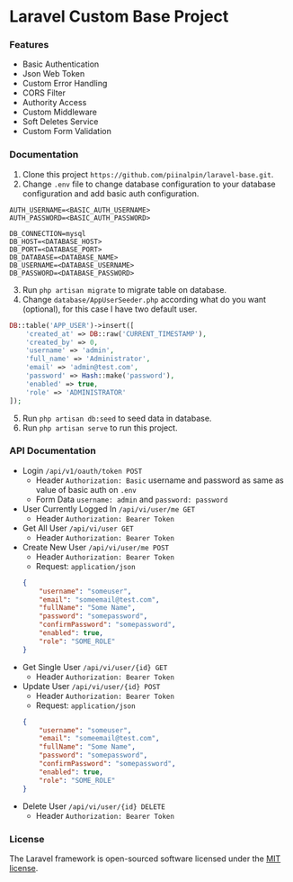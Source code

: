 # Laravel Custom Base Project


### Features

- Basic Authentication
- Json Web Token
- Custom Error Handling
- CORS Filter
- Authority Access
- Custom Middleware
- Soft Deletes Service
- Custom Form Validation

### Documentation
1. Clone this project `https://github.com/piinalpin/laravel-base.git`.
2. Change `.env` file to change database configuration to your database configuration and add basic auth configuration.
```
AUTH_USERNAME=<BASIC_AUTH_USERNAME>
AUTH_PASSWORD=<BASIC_AUTH_PASSWORD>

DB_CONNECTION=mysql
DB_HOST=<DATABASE_HOST>
DB_PORT=<DATABASE_PORT>
DB_DATABASE=<DATABASE_NAME>
DB_USERNAME=<DATABASE_USERNAME>
DB_PASSWORD=<DATABASE_PASSWORD>
```
3. Run `php artisan migrate` to migrate table on database.
4. Change `database/AppUserSeeder.php` according what do you want (optional), for this case I have two default user.
```php
DB::table('APP_USER')->insert([ 
	'created_at' => DB::raw('CURRENT_TIMESTAMP'),
	'created_by' => 0,
	'username' => 'admin',
    'full_name' => 'Administrator',
    'email' => 'admin@test.com',
    'password' => Hash::make('password'),
    'enabled' => true,
    'role' => 'ADMINISTRATOR'
]);
```
5. Run `php artisan db:seed` to seed data in database.
6. Run `php artisan serve` to run this project.

### API Documentation
- Login `/api/v1/oauth/token POST`
	- Header `Authorization: Basic` username and password as same as value of basic auth on `.env`
	- Form Data `username: admin` and `password: password`
- User Currently Logged In `/api/vi/user/me GET`
	- Header `Authorization: Bearer Token`
- Get All User `/api/vi/user GET`
	- Header `Authorization: Bearer Token`
- Create New User `/api/vi/user/me POST`
	- Header `Authorization: Bearer Token`
	- Request: `application/json`
	```json
	{
		"username": "someuser",
		"email": "someemail@test.com",
		"fullName": "Some Name",
		"password": "somepassword",
		"confirmPassword": "somepassword",
		"enabled": true,
		"role": "SOME_ROLE"
	}
	```
- Get Single User `/api/vi/user/{id} GET`
	- Header `Authorization: Bearer Token`
- Update User `/api/vi/user/{id} POST`
	- Header `Authorization: Bearer Token`
	- Request: `application/json`
	```json
	{
		"username": "someuser",
		"email": "someemail@test.com",
		"fullName": "Some Name",
		"password": "somepassword",
		"confirmPassword": "somepassword",
		"enabled": true,
		"role": "SOME_ROLE"
	}
	```
- Delete User `/api/vi/user/{id} DELETE`
	- Header `Authorization: Bearer Token`

### License

The Laravel framework is open-sourced software licensed under the [MIT license](https://opensource.org/licenses/MIT).
